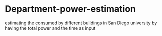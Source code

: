 # Department-power-estimation
estimating the consumed by different buildings in San Diego university by having the total power and the time as input
